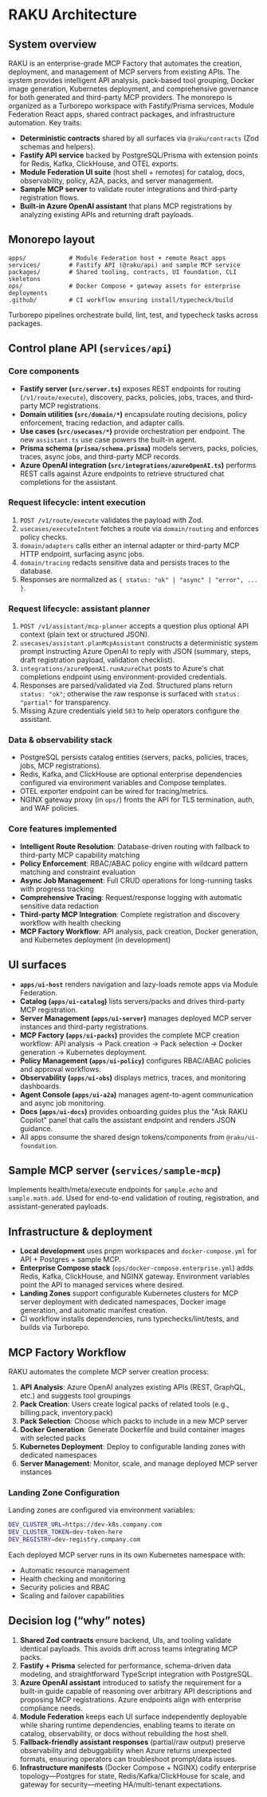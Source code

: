 # RAKU Architecture

## System overview

RAKU is an enterprise-grade MCP Factory that automates the creation, deployment, and management of MCP servers from existing APIs. The system provides intelligent API analysis, pack-based tool grouping, Docker image generation, Kubernetes deployment, and comprehensive governance for both generated and third-party MCP providers. The monorepo is organized as a Turborepo workspace with Fastify/Prisma services, Module Federation React apps, shared contract packages, and infrastructure automation. Key traits:

- **Deterministic contracts** shared by all surfaces via `@raku/contracts` (Zod schemas and helpers).
- **Fastify API service** backed by PostgreSQL/Prisma with extension points for Redis, Kafka, ClickHouse, and OTEL exports.
- **Module Federation UI suite** (host shell + remotes) for catalog, docs, observability, policy, A2A, packs, and server management.
- **Sample MCP server** to validate router integrations and third-party registration flows.
- **Built-in Azure OpenAI assistant** that plans MCP registrations by analyzing existing APIs and returning draft payloads.

## Monorepo layout

```
apps/            # Module Federation host + remote React apps
services/        # Fastify API (@raku/api) and sample MCP service
packages/        # Shared tooling, contracts, UI foundation, CLI skeletons
ops/             # Docker Compose + gateway assets for enterprise deployments
.github/         # CI workflow ensuring install/typecheck/build
```

Turborepo pipelines orchestrate build, lint, test, and typecheck tasks across packages.

## Control plane API (`services/api`)

### Core components

- **Fastify server (`src/server.ts`)** exposes REST endpoints for routing (`/v1/route/execute`), discovery, packs, policies, jobs, traces, and third-party MCP registrations.
- **Domain utilities (`src/domain/*`)** encapsulate routing decisions, policy enforcement, tracing redaction, and adapter calls.
- **Use cases (`src/usecases/*`)** provide orchestration per endpoint. The new `assistant.ts` use case powers the built-in agent.
- **Prisma schema (`prisma/schema.prisma`)** models servers, packs, policies, traces, async jobs, and third-party MCP records.
- **Azure OpenAI integration (`src/integrations/azureOpenAI.ts`)** performs REST calls against Azure endpoints to retrieve structured chat completions for the assistant.

### Request lifecycle: intent execution

1. `POST /v1/route/execute` validates the payload with Zod.
2. `usecases/executeIntent` fetches a route via `domain/routing` and enforces policy checks.
3. `domain/adapters` calls either an internal adapter or third-party MCP HTTP endpoint, surfacing async jobs.
4. `domain/tracing` redacts sensitive data and persists traces to the database.
5. Responses are normalized as `{ status: "ok" | "async" | "error", ... }`.

### Request lifecycle: assistant planner

1. `POST /v1/assistant/mcp-planner` accepts a question plus optional API context (plain text or structured JSON).
2. `usecases/assistant.planMcpAssistant` constructs a deterministic system prompt instructing Azure OpenAI to reply with JSON (summary, steps, draft registration payload, validation checklist).
3. `integrations/azureOpenAI.runAzureChat` posts to Azure's chat completions endpoint using environment-provided credentials.
4. Responses are parsed/validated via Zod. Structured plans return `status: "ok"`; otherwise the raw response is surfaced with `status: "partial"` for transparency.
5. Missing Azure credentials yield `503` to help operators configure the assistant.

### Data & observability stack

- PostgreSQL persists catalog entities (servers, packs, policies, traces, jobs, MCP registrations).
- Redis, Kafka, and ClickHouse are optional enterprise dependencies configured via environment variables and Compose templates.
- OTEL exporter endpoint can be wired for tracing/metrics.
- NGINX gateway proxy (in `ops/`) fronts the API for TLS termination, auth, and WAF policies.

### Core features implemented

- **Intelligent Route Resolution**: Database-driven routing with fallback to third-party MCP capability matching
- **Policy Enforcement**: RBAC/ABAC policy engine with wildcard pattern matching and constraint evaluation
- **Async Job Management**: Full CRUD operations for long-running tasks with progress tracking
- **Comprehensive Tracing**: Request/response logging with automatic sensitive data redaction
- **Third-party MCP Integration**: Complete registration and discovery workflow with health checking
- **MCP Factory Workflow**: API analysis, pack creation, Docker generation, and Kubernetes deployment (in development)

## UI surfaces

- **`apps/ui-host`** renders navigation and lazy-loads remote apps via Module Federation.
- **Catalog (`apps/ui-catalog`)** lists servers/packs and drives third-party MCP registration.
- **Server Management (`apps/ui-server`)** manages deployed MCP server instances and third-party registrations.
- **MCP Factory (`apps/ui-packs`)** provides the complete MCP creation workflow: API analysis → Pack creation → Pack selection → Docker generation → Kubernetes deployment.
- **Policy Management (`apps/ui-policy`)** configures RBAC/ABAC policies and approval workflows.
- **Observability (`apps/ui-obs`)** displays metrics, traces, and monitoring dashboards.
- **Agent Console (`apps/ui-a2a`)** manages agent-to-agent communication and async job monitoring.
- **Docs (`apps/ui-docs`)** provides onboarding guides plus the "Ask RAKU Copilot" panel that calls the assistant endpoint and renders JSON guidance.
- All apps consume the shared design tokens/components from `@raku/ui-foundation`.

## Sample MCP server (`services/sample-mcp`)

Implements health/meta/execute endpoints for `sample.echo` and `sample.math.add`. Used for end-to-end validation of routing, registration, and assistant-generated payloads.

## Infrastructure & deployment

- **Local development** uses pnpm workspaces and `docker-compose.yml` for API + Postgres + sample MCP.
- **Enterprise Compose stack** (`ops/docker-compose.enterprise.yml`) adds Redis, Kafka, ClickHouse, and NGINX gateway. Environment variables point the API to managed services where desired.
- **Landing Zones** support configurable Kubernetes clusters for MCP server deployment with dedicated namespaces, Docker image generation, and automatic manifest creation.
- CI workflow installs dependencies, runs typechecks/lint/tests, and builds via Turborepo.

## MCP Factory Workflow

RAKU automates the complete MCP server creation process:

1. **API Analysis**: Azure OpenAI analyzes existing APIs (REST, GraphQL, etc.) and suggests tool groupings
2. **Pack Creation**: Users create logical packs of related tools (e.g., billing.pack, inventory.pack)
3. **Pack Selection**: Choose which packs to include in a new MCP server
4. **Docker Generation**: Generate Dockerfile and build container images with selected packs
5. **Kubernetes Deployment**: Deploy to configurable landing zones with dedicated namespaces
6. **Server Management**: Monitor, scale, and manage deployed MCP server instances

### Landing Zone Configuration

Landing zones are configured via environment variables:

```bash
DEV_CLUSTER_URL=https://dev-k8s.company.com
DEV_CLUSTER_TOKEN=dev-token-here
DEV_REGISTRY=dev-registry.company.com
```

Each deployed MCP server runs in its own Kubernetes namespace with:
- Automatic resource management
- Health checking and monitoring
- Security policies and RBAC
- Scaling and failover capabilities

## Decision log (“why” notes)

1. **Shared Zod contracts** ensure backend, UIs, and tooling validate identical payloads. This avoids drift across teams integrating MCP packs.
2. **Fastify + Prisma** selected for performance, schema-driven data modeling, and straightforward TypeScript integration with PostgreSQL.
3. **Azure OpenAI assistant** introduced to satisfy the requirement for a built-in guide capable of reasoning over arbitrary API descriptions and proposing MCP registrations. Azure endpoints align with enterprise compliance needs.
4. **Module Federation** keeps each UI surface independently deployable while sharing runtime dependencies, enabling teams to iterate on catalog, observability, or docs without rebuilding the host shell.
5. **Fallback-friendly assistant responses** (partial/raw output) preserve observability and debuggability when Azure returns unexpected formats, ensuring operators can troubleshoot prompt/data issues.
6. **Infrastructure manifests** (Docker Compose + NGINX) codify enterprise topology—Postgres for state, Redis/Kafka/ClickHouse for scale, and gateway for security—meeting HA/multi-tenant expectations.
